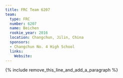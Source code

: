 ```yaml
---
title: FRC Team 6207
team:
  type: FRC
  number: 6207
  name: Beichen
  rookie_year: 2016
  location: Changchun, Jilin, China
  sponsors:
  - Changchun No. 4 High School
  links:
    Website:
---
```


{% include remove_this_line_and_add_a_paragraph %}